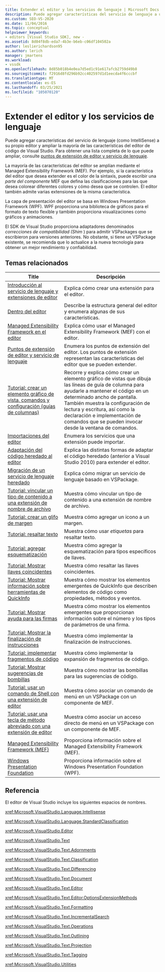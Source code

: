 ```yaml
---
title: Extender el editor y los servicios de lenguaje | Microsoft Docs
description: Puede agregar características del servicio de lenguaje a un editor y extender las características del editor de código de Visual Studio. Obtenga información sobre el Managed Extensibility Framework.
ms.custom: SEO-VS-2020
ms.date: 11/04/2016
ms.topic: conceptual
helpviewer_keywords:
- editors [Visual Studio SDK], new -
ms.assetid: 8d04f8db-eda7-4b3e-b6eb-c06df104502a
author: leslierichardson95
ms.author: lerich
manager: jmartens
ms.workload:
- vssdk
ms.openlocfilehash: 8d85b018b4e0ea7d5ed1c91e617afcb2759d49b8
ms.sourcegitcommit: f2916d8fd296b92cc402597d1d1eecda4f6cccbf
ms.translationtype: MT
ms.contentlocale: es-ES
ms.lasthandoff: 03/25/2021
ms.locfileid: "105070120"
---
```

# <a name="extend-the-editor-and-language-services"></a>Extender el editor y los servicios de lenguaje
Puede agregar características del servicio de lenguaje (como IntelliSense) a su propio editor y ampliar la mayoría de las características del editor de código de Visual Studio.  Para obtener una lista completa de lo que puede ampliar, consulte [puntos de extensión de editor y servicio de lenguaje](../extensibility/language-service-and-editor-extension-points.md).

 La mayoría de las características del editor se amplían mediante el Managed Extensibility Framework (MEF). Por ejemplo, si la característica del editor que desea extender es el color de la sintaxis, puede escribir una *parte del componente* MEF que defina las clasificaciones para las que desea colorear diferentes colores y cómo desea que se controlen. El editor también admite varias extensiones de la misma característica.

 La capa de presentación del editor se basa en Windows Presentation Framework (WPF). WPF proporciona una biblioteca de gráficos para el formato de texto flexible y también proporciona visualizaciones como gráficos y animaciones.

 El SDK de Visual Studio proporciona adaptadores denominados *correcciones de compatibilidad (Shim* ) para admitir VSPackages que se escribieron para versiones anteriores. No obstante, si tiene un VSPackage existente, se recomienda que lo actualice a la nueva tecnología para obtener un mejor rendimiento y confiabilidad.

## <a name="related-topics"></a>Temas relacionados

|Title|Descripción|
|-----------|-----------------|
|[Introducción al servicio de lenguaje y extensiones de editor](../extensibility/getting-started-with-language-service-and-editor-extensions.md)|Explica cómo crear una extensión para el editor.|
|[Dentro del editor](../extensibility/inside-the-editor.md)|Describe la estructura general del editor y enumera algunas de sus características.|
|[Managed Extensibility Framework en el editor](../extensibility/managed-extensibility-framework-in-the-editor.md)|Explica cómo usar el Managed Extensibility Framework (MEF) con el editor.|
|[Puntos de extensión de editor y servicio de lenguaje](../extensibility/language-service-and-editor-extension-points.md)|Enumera los puntos de extensión del editor. Los puntos de extensión representan las características del editor que se pueden extender.|
|[Tutorial: crear un elemento gráfico de vista, comandos y configuración (guías de columnas)](../extensibility/walkthrough-creating-a-view-adornment-commands-and-settings-column-guides.md)|Recorre y explica cómo crear un elemento gráfico de vistas que dibuja las líneas de guía de columna para ayudarle a mantener el código en un determinado ancho de pantalla.  También muestra la configuración de lectura y escritura, así como la declaración e implementación de comandos que se pueden invocar desde la ventana de comandos.|
|[Importaciones del editor](../extensibility/editor-imports.md)|Enumera los servicios que una extensión puede importar.|
|[Adaptación del código heredado al editor](/previous-versions/visualstudio/visual-studio-2015/extensibility/adapting-legacy-code-to-the-editor?preserve-view=true&view=vs-2015)|Explica las distintas formas de adaptar el código heredado (anterior a Visual Studio 2010) para extender el editor.|
|[Migración de un servicio de lenguaje heredado](../extensibility/internals/migrating-a-legacy-language-service.md)|Explica cómo migrar un servicio de lenguaje basado en VSPackage.|
|[Tutorial: vincular un tipo de contenido a una extensión de nombre de archivo](../extensibility/walkthrough-linking-a-content-type-to-a-file-name-extension.md)|Muestra cómo vincular un tipo de contenido a una extensión de nombre de archivo.|
|[Tutorial: crear un glifo de margen](../extensibility/walkthrough-creating-a-margin-glyph.md)|Muestra cómo agregar un icono a un margen.|
|[Tutorial: resaltar texto](../extensibility/walkthrough-highlighting-text.md)|Muestra cómo usar *etiquetas* para resaltar texto.|
|[Tutorial: agregar esquematización](../extensibility/walkthrough-outlining.md)|Muestra cómo agregar la esquematización para tipos específicos de llaves.|
|[Tutorial: Mostrar llaves coincidentes](../extensibility/walkthrough-displaying-matching-braces.md)|Muestra cómo resaltar las llaves coincidentes.|
|[Tutorial: Mostrar información sobre herramientas de QuickInfo](../extensibility/walkthrough-displaying-quickinfo-tooltips.md)|Muestra cómo mostrar los elementos emergentes de QuickInfo que describen elementos de código como propiedades, métodos y eventos.|
|[Tutorial: Mostrar ayuda para las firmas](../extensibility/walkthrough-displaying-signature-help.md)|Muestra cómo mostrar los elementos emergentes que proporcionan información sobre el número y los tipos de parámetros de una firma.|
|[Tutorial: Mostrar la finalización de instrucciones](../extensibility/walkthrough-displaying-statement-completion.md)|Muestra cómo implementar la finalización de instrucciones.|
|[Tutorial: implementar fragmentos de código](../extensibility/walkthrough-implementing-code-snippets.md)|Muestra cómo implementar la expansión de fragmentos de código.|
|[Tutorial: Mostrar sugerencias de bombillas](../extensibility/walkthrough-displaying-light-bulb-suggestions.md)|Muestra cómo mostrar las bombillas para las sugerencias de código.|
|[Tutorial: usar un comando de Shell con una extensión de editor](../extensibility/walkthrough-using-a-shell-command-with-an-editor-extension.md)|Muestra cómo asociar un comando de menú en un VSPackage con un componente de MEF.|
|[Tutorial: usar una tecla de método abreviado con una extensión de editor](../extensibility/walkthrough-using-a-shortcut-key-with-an-editor-extension.md)|Muestra cómo asociar un acceso directo de menú en un VSPackage con un componente de MEF.|
|[Managed Extensibility Framework (MEF)](/dotnet/framework/mef/index)|Proporciona información sobre el Managed Extensibility Framework (MEF).|
|[Windows Presentation Foundation](/dotnet/framework/wpf/index)|Proporciona información sobre el Windows Presentation Foundation (WPF).|

## <a name="reference"></a>Referencia
 El editor de Visual Studio incluye los siguientes espacios de nombres.

 <xref:Microsoft.VisualStudio.Language.Intellisense>

 <xref:Microsoft.VisualStudio.Language.StandardClassification>

 <xref:Microsoft.VisualStudio.Editor>

 <xref:Microsoft.VisualStudio.Text>

 <xref:Microsoft.VisualStudio.Text.Adornments>

 <xref:Microsoft.VisualStudio.Text.Classification>

 <xref:Microsoft.VisualStudio.Text.Differencing>

 <xref:Microsoft.VisualStudio.Text.Document>

 <xref:Microsoft.VisualStudio.Text.Editor>

 <xref:Microsoft.VisualStudio.Text.Editor.OptionsExtensionMethods>

 <xref:Microsoft.VisualStudio.Text.Formatting>

 <xref:Microsoft.VisualStudio.Text.IncrementalSearch>

 <xref:Microsoft.VisualStudio.Text.Operations>

 <xref:Microsoft.VisualStudio.Text.Outlining>

 <xref:Microsoft.VisualStudio.Text.Projection>

 <xref:Microsoft.VisualStudio.Text.Tagging>

 <xref:Microsoft.VisualStudio.Utilities>